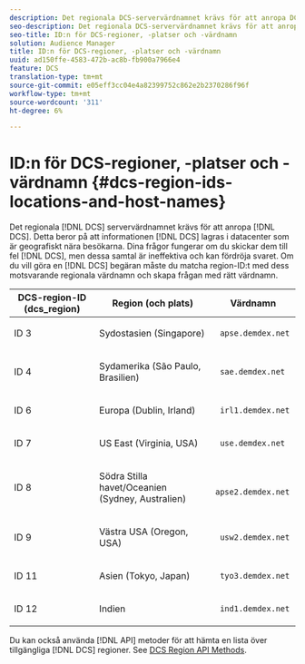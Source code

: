```yaml
---
description: Det regionala DCS-servervärdnamnet krävs för att anropa DCS. Detta beror på att DCS lagrar information i datacenter som ligger geografiskt nära besökarna. Dina frågor fungerar om du skickar dem till fel DCS, men dessa samtal är ineffektiva och kan fördröja svaret. Om du vill göra en DCS-begäran måste du matcha region-ID:t med motsvarande regionalt värdnamn och skapa frågan med rätt värdnamn.
seo-description: Det regionala DCS-servervärdnamnet krävs för att anropa DCS. Detta beror på att DCS lagrar information i datacenter som ligger geografiskt nära besökarna. Dina frågor fungerar om du skickar dem till fel DCS, men dessa samtal är ineffektiva och kan fördröja svaret. Om du vill göra en DCS-begäran måste du matcha region-ID:t med motsvarande regionalt värdnamn och skapa frågan med rätt värdnamn.
seo-title: ID:n för DCS-regioner, -platser och -värdnamn
solution: Audience Manager
title: ID:n för DCS-regioner, -platser och -värdnamn
uuid: ad150ffe-4583-472b-ac8b-fb900a7966e4
feature: DCS
translation-type: tm+mt
source-git-commit: e05eff3cc04e4a82399752c862e2b2370286f96f
workflow-type: tm+mt
source-wordcount: '311'
ht-degree: 6%

---
```



# ID:n för DCS-regioner, -platser och -värdnamn {#dcs-region-ids-locations-and-host-names}

Det regionala [!DNL DCS] servervärdnamnet krävs för att anropa [!DNL DCS]. Detta beror på att informationen [!DNL DCS] lagras i datacenter som är geografiskt nära besökarna. Dina frågor fungerar om du skickar dem till fel [!DNL DCS], men dessa samtal är ineffektiva och kan fördröja svaret. Om du vill göra en [!DNL DCS] begäran måste du matcha region-ID:t med dess motsvarande regionala värdnamn och skapa frågan med rätt värdnamn.

<table id="table_643212E4F9C64DFF9443904B01D89CB3"> 
 <thead> 
  <tr> 
   <th colname="col1" class="entry"> DCS-region-ID (dcs_region) </th> 
   <th colname="col2" class="entry"> Region (och plats) </th> 
   <th colname="col3" class="entry"> Värdnamn </th> 
  </tr> 
 </thead>
 <tbody> 
  <tr> 
   <td colname="col1"> <p>ID 3 </p> </td> 
   <td colname="col2"> <p>Sydostasien (Singapore) </p> </td> 
   <td colname="col3"> <p> <code> apse.demdex.net</code> </p> </td> 
  </tr> 
  <tr> 
   <td colname="col1"> <p>ID 4 </p> </td> 
   <td colname="col2"> <p>Sydamerika (São Paulo, Brasilien) </p> </td> 
   <td colname="col3"> <p> <code> sae.demdex.net</code> </p> </td> 
  </tr> 
  <tr> 
   <td colname="col1"> <p>ID 6 </p> </td> 
   <td colname="col2"> <p>Europa (Dublin, Irland) </p> </td> 
   <td colname="col3"> <p> <code> irl1.demdex.net</code> </p> </td> 
  </tr> 
  <tr> 
   <td colname="col1"> <p>ID 7 </p> </td> 
   <td colname="col2"> <p>US East (Virginia, USA) </p> </td> 
   <td colname="col3"> <p> <code> use.demdex.net</code> </p> </td> 
  </tr> 
  <tr> 
   <td colname="col1"> <p>ID 8 </p> </td> 
   <td colname="col2"> <p>Södra Stilla havet/Oceanien (Sydney, Australien) </p> </td> 
   <td colname="col3"> <p> <code> apse2.demdex.net</code> </p> </td> 
  </tr> 
  <tr> 
   <td colname="col1"> <p>ID 9 </p> </td> 
   <td colname="col2"> <p>Västra USA (Oregon, USA) </p> </td> 
   <td colname="col3"> <p> <code> usw2.demdex.net</code> </p> </td> 
  </tr> 
  <tr> 
   <td colname="col1"> <p>ID 11 </p> </td> 
   <td colname="col2"> <p>Asien (Tokyo, Japan) </p> </td> 
   <td colname="col3"> <p> <code> tyo3.demdex.net</code> </p> </td> 
  </tr>
  <tr> 
   <td colname="col1"> <p>ID 12 </p> </td> 
   <td colname="col2"> <p>Indien </p> </td> 
   <td colname="col3"> <p> <code> ind1.demdex.net</code> </p> </td> 
  </tr> 
 </tbody> 
</table>

Du kan också använda [!DNL API] metoder för att hämta en lista över tillgängliga [!DNL DCS] regioner. See [DCS Region API Methods](../../../api/rest-api-main/aam-api-dcs-regions.md).